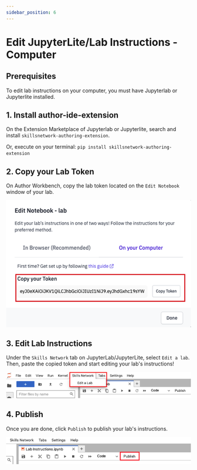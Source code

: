 ```yaml
---
sidebar_position: 6
---
```


# Edit JupyterLite/Lab Instructions - Computer

## Prerequisites
To edit lab instructions on your computer, you must have Jupyterlab or Jupyterlite installed.

## 1. Install author-ide-extension
On the Extension Marketplace of Jupyterlab or Jupyterlite, search and install ```skillsnetwork-authoring-extension```.

Or, execute on your terminal: ```pip install skillsnetwork-authoring-extension```

## 2. Copy your Lab Token
On Author Workbench, copy the lab token located on the ```Edit Notebook``` window of your lab.

![Copy Lab Token Screenshot](/img/labs/edit-lab-instructions/copy-token-screenshot.png)

## 3. Edit Lab Instructions 
Under the ```Skills Network``` tab on JupyterLab/JupyterLite, select ```Edit a lab```. Then, paste the copied token and start editing your lab's instructions!

![Skills Network Menu Screenshot](/img/labs/edit-lab-instructions/menu-screenshot.png)

## 4. Publish
Once you are done, click ```Publish``` to publish your lab's instructions.

![Publish Screenshot](/img/labs/edit-lab-instructions/publish-instructions-screenshot.png)
